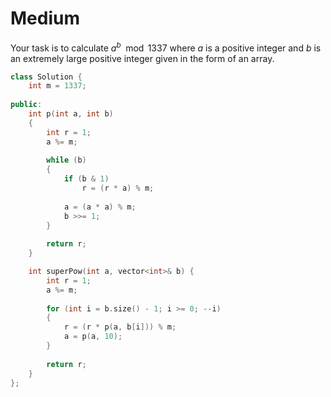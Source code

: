 # Medium

Your task is to calculate $a^b \mod 1337$ where $a$ is a positive integer and $b$ is an extremely large positive integer given in the form of an array.

```cpp
class Solution {
    int m = 1337;
    
public:
    int p(int a, int b)
    {
        int r = 1;
        a %= m;
        
        while (b)
        {
            if (b & 1)
                r = (r * a) % m;
            
            a = (a * a) % m;
            b >>= 1;
        }
        
        return r;
    }

    int superPow(int a, vector<int>& b) {
        int r = 1;
        a %= m;
        
        for (int i = b.size() - 1; i >= 0; --i)
        {
            r = (r * p(a, b[i])) % m;
            a = p(a, 10);
        }
        
        return r;
    }
};
```
